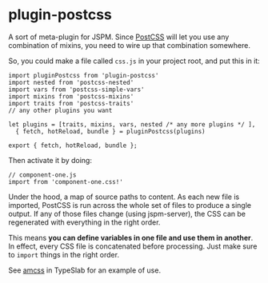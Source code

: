 # plugin-postcss

A sort of meta-plugin for JSPM. Since [PostCSS](https://github.com/postcss/postcss) will let you use any combination of mixins, you need to wire up that combination somewhere.

So, you could make a file called `css.js` in your project root, and put this in it:

```
import pluginPostcss from 'plugin-postcss'
import nested from 'postcss-nested'
import vars from 'postcss-simple-vars'
import mixins from 'postcss-mixins'
import traits from 'postcss-traits'
// any other plugins you want

let plugins = [traits, mixins, vars, nested /* any more plugins */ ],
  { fetch, hotReload, bundle } = pluginPostcss(plugins)

export { fetch, hotReload, bundle };
```

Then activate it by doing:

```
// component-one.js
import from 'component-one.css!'
```

Under the hood, a map of source paths to content. As each new file is imported, PostCSS is run across the whole set of files to produce a single output. If any of those files change (using jspm-server), the CSS can be regenerated with everything in the right order.

This means **you can define variables in one file and use them in another**. In effect, every CSS file is concatenated before processing. Just make sure to `import` things in the right order.

See [amcss](https://github.com/geelen/typeslab/blob/master/src/amcss.js) in TypeSlab for an example of use.
